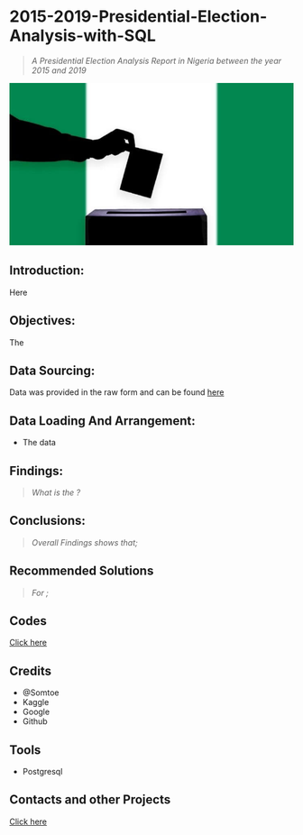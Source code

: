 # 2015-2019-Presidential-Election-Analysis-with-SQL
>*A Presidential Election Analysis Report in Nigeria between the year 2015 and 2019*


![](ELECTION.jpg)



## Introduction:

Here



## Objectives:

The


## Data Sourcing:

Data was provided in the raw form and can be found [here]([https://docs.google.com/spreadsheets/d/18V4qrI6ZnJNO8EwOocSTWmuHiQQocB80/edit#gid=707954281](https://www.kaggle.com/datasets/somtoe/nigerian-presidential-election-results?select=2023elections.csv))


## Data Loading And Arrangement:

* The data



## Findings:

>*What is the ?*





## Conclusions:

>*Overall Findings shows that;*




## Recommended Solutions

>*For ;*




## Codes

[Click here]([https://drive.google.com/file/d/1Ta9c0XaGWdDUMatOMZsyPz4cMAKqDLS-/view?usp=sharing](https://github.com/Ay43/2015-2019-Nigeria-Presidential-Election/blob/main/presidential%20election%20(2015%20%26%202019).sql))


## Credits

* @Somtoe
* Kaggle 
* Google
* Github


## Tools

* Postgresql


## Contacts and other Projects

[Click here](https://ay43.github.io/)
